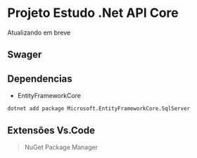 # Projeto Estudo .Net API Core

Atualizando em breve

## Swager

## Dependencias

* EntityFrameworkCore

`dotnet add package Microsoft.EntityFrameworkCore.SqlServer`

## Extensões Vs.Code
> NuGet Package Manager

